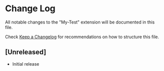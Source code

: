 # Change Log

All notable changes to the "My-Test" extension will be documented in this file.

Check [Keep a Changelog](http://keepachangelog.com/) for recommendations on how to structure this file.

## [Unreleased]

- Initial release